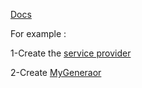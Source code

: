 [Docs](https://blueprint.laravelshift.com/docs/extending-blueprint/)

For example :

1-Create the [service provider]()

2-Create [MyGeneraor]()
